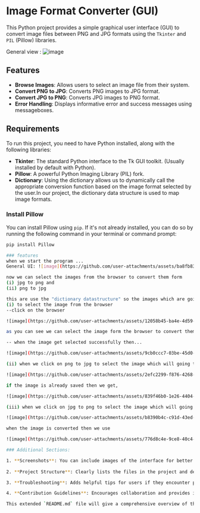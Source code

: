 # Image Format Converter (GUI)

This Python project provides a simple graphical user interface (GUI) to convert image files between PNG and JPG formats using the `Tkinter` and `PIL` (Pillow) libraries.

General view : ![image](https://github.com/user-attachments/assets/705ba610-1a8a-4574-bb18-c7d510478505)

## Features
- **Browse Images**: Allows users to select an image file from their system.
- **Convert PNG to JPG**: Converts PNG images to JPG format.
- **Convert JPG to PNG**: Converts JPG images to PNG format.
- **Error Handling**: Displays informative error and success messages using messageboxes.

## Requirements

To run this project, you need to have Python installed, along with the following libraries:

- **Tkinter**: The standard Python interface to the Tk GUI toolkit. (Usually installed by default with Python).
- **Pillow**: A powerful Python Imaging Library (PIL) fork.
- **Dictionary**: Using the dictionary allows us to dynamically call the appropriate conversion function based on the image format selected by the user.In our project, the dictionary data structure is used to map image formats.

### Install Pillow

You can install Pillow using `pip`. If it's not already installed, you can do so by running the following command in your terminal or command prompt: 

```bash
pip install Pillow

### features
when we start the program ...
General UI: ![image](https://github.com/user-attachments/assets/ba8fb83e-d4c7-414d-bbd9-c8c59036f42e)

now we can select the images from the browser to convert them form
(i) jpg to png and
(ii) png to jpg

this are use the "dictionary datastructure" so the images which are going to be stored in different collections.
(i) to select the image from the browser
--click on the browser

![image](https://github.com/user-attachments/assets/12058b45-ba4e-4d59-afaa-3de78966232c)

as you can see we can select the image form the browser to convert them ...

-- when the image get selected successfully then...

![image](https://github.com/user-attachments/assets/9cb0ccc7-03be-45d0-95e3-e9cc87207be8)

(ii) when we click on png to jpg to select the image which will going to store in another directory cause we are select the dictionary data-structure.

![image](https://github.com/user-attachments/assets/2efc2299-f876-4268-bed7-eac25fa6be89)

if the image is already saved then we get,

![image](https://github.com/user-attachments/assets/839f46b0-1e26-4404-b792-8aa95960178f)

(iii) when we click on jpg to png to select the image which will going to store in another directory cause we are select the dictionary data-structure.

![image](https://github.com/user-attachments/assets/b8390b4c-c91d-43ed-b0f6-2427ed25eb9b)

when the image is converted then we use

![image](https://github.com/user-attachments/assets/776d8c4e-9ce8-40c4-a026-817a6a933f64)

### Additional Sections:

1. **Screenshots**: You can include images of the interface for better user understanding. Save any relevant screenshots under the `images/` folder and link them in the `README.md` as shown.
   
2. **Project Structure**: Clearly lists the files in the project and describes their roles.

3. **Troubleshooting**: Adds helpful tips for users if they encounter problems when running the application.

4. **Contribution Guidelines**: Encourages collaboration and provides instructions on how others can contribute to the project.

This extended `README.md` file will give a comprehensive overview of the project, helping both users and potential contributors.
